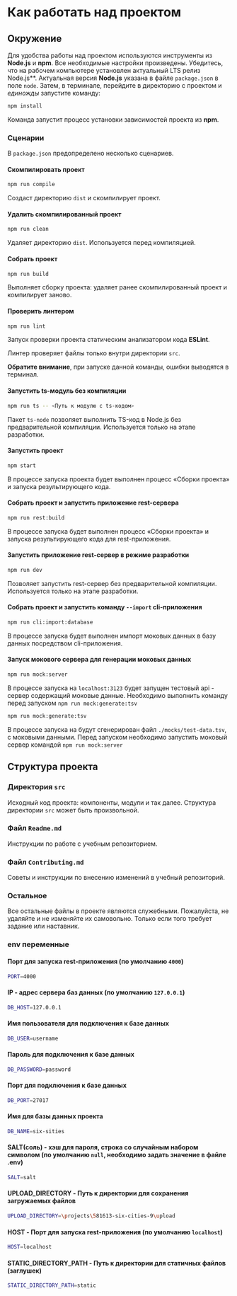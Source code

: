 # Как работать над проектом

## Окружение

Для удобства работы над проектом используются инструменты из **Node.js** и **npm**. Все необходимые настройки произведены. Убедитесь, что на рабочем компьютере установлен актуальный LTS релиз Node.js**. Актуальная версия **Node.js** указана в файле `package.json` в поле `node`. Затем, в терминале, перейдите в директорию с проектом и _единожды_ запустите команду:

```bash
npm install
```

Команда запустит процесс установки зависимостей проекта из **npm**.

### Сценарии

В `package.json` предопределено несколько сценариев.

#### Скомпилировать проект

```bash
npm run compile
```

Создаст директорию `dist` и скомпилирует проект.

#### Удалить скомпилированный проект

```bash
npm run clean
```

Удаляет директорию `dist`. Используется перед компиляцией.

#### Собрать проект

```bash
npm run build
```

Выполняет сборку проекта: удаляет ранее скомпилированный проект и компилирует заново.

#### Проверить линтером

```bash
npm run lint
```

Запуск проверки проекта статическим анализатором кода **ESLint**.

Линтер проверяет файлы только внутри директории `src`.

**Обратите внимание**, при запуске данной команды, ошибки выводятся в терминал.

#### Запустить ts-модуль без компиляции

```bash
npm run ts -- <Путь к модулю с ts-кодом>
```

Пакет `ts-node` позволяет выполнить TS-код в Node.js без предварительной компиляции. Используется только на этапе разработки.

#### Запустить проект

```bash
npm start
```

В процессе запуска проекта будет выполнен процесс «Сборки проекта» и запуска результирующего кода.

#### Собрать проект и запустить приложение rest-сервера

```bash
npm run rest:build
```

В процессе запуска будет выполнен процесс «Сборки проекта» и запуска результирующего кода для rest-приложения.

#### Запустить приложение rest-сервер в режиме разработки

```bash
npm run dev
```

Позволяет запустить rest-сервер без предварительной компиляции. Используется только на этапе разработки.

#### Собрать проект и запустить команду `--import` cli-приложения

```bash
npm run cli:import:database
```

В процессе запуска будет выполнен  импорт моковых данных в базу данных посредством cli-приложения.

#### Запуск мокового сервера для генерации моковых данных

```bash
npm run mock:server
```

В процессе запуска на `localhost:3123` будет запущен тестовый api - сервер содержащий моковые данные. Необходимо выполнить команду перед запуском `npm run mock:generate:tsv`

```bash
npm run mock:generate:tsv
```

В процессе запуска на будут сгенерирован файл `./mocks/test-data.tsv`, с моковыми данными. Перед запуском необходимо запустить моковый сервер командой `npm run mock:server`


## Структура проекта

### Директория `src`

Исходный код проекта: компоненты, модули и так далее. Структура директории `src` может быть произвольной.

### Файл `Readme.md`

Инструкции по работе с учебным репозиторием.

### Файл `Contributing.md`

Советы и инструкции по внесению изменений в учебный репозиторий.

### Остальное

Все остальные файлы в проекте являются служебными. Пожалуйста, не удаляйте и не изменяйте их самовольно. Только если того требует задание или наставник.

### env переменные

#### Порт для запуска rest-приложения (по умолчанию `4000`)

```bash
PORT=4000
```

#### IP - адрес сервера баз данных (по умолчанию `127.0.0.1`)

```bash
DB_HOST=127.0.0.1
```

#### Имя пользователя для подключения к базе данных

```bash
DB_USER=username
```

#### Пароль для подключения к базе данных

```bash
DB_PASSWORD=password
```

#### Порт для подключения к базе данных

```bash
DB_PORT=27017
```

#### Имя для базы данных проекта

```bash
DB_NAME=six-sities
```

#### SALT(соль) - хэш для пароля, строка со случайным набором символом (по умолчанию `null`, необходимо задать значение в файле .env)

```bash
SALT=salt
```

#### UPLOAD_DIRECTORY - Путь к директории для сохранения загружаемых файлов

```bash
UPLOAD_DIRECTORY=\projects\581613-six-cities-9\upload
```

#### HOST - Порт для запуска rest-приложения (по умолчанию `localhost`)

```bash
HOST=localhost
```

#### STATIC_DIRECTORY_PATH - Путь к директории для статичных файлов (заглушек)

```bash
STATIC_DIRECTORY_PATH=static
```
